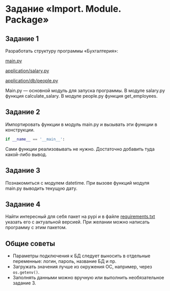 # Задание «Import. Module. Package»

## Задание 1

Разработать структуру программы «Бухгалтерия»:

[main.py](/Professional_Python/Import.%20Module.%20Package/main.py)

[application/salary.py](/Professional_Python/Import.%20Module.%20Package/application/salary.py)

[application/db/people.py](/Professional_Python/Import.%20Module.%20Package/application/db/people.py)

Main.py — основной модуль для запуска программы. В модуле salary.py функция calculate_salary. В модуле people.py функция get_employees.

## Задание 2

Импортировать функции в модуль main.py и вызывать эти функции в конструкции.

```python
if __name__ == '__main__':
```

Сами функции реализовывать не нужно. Достаточно добавить туда какой-либо вывод.

## Задание 3

Познакомиться с модулем datetime. При вызове функций модуля main.py выводить текущую дату.

## Задание 4

Найти интересный для себя пакет на pypi и в файле [requirements.txt](/Professional_Python/Import.%20Module.%20Package/requirements.txt) указать его с актуальной версией. При желании можно написать программу с этим пакетом.

## Общие советы

- Параметры подключения к БД следует выносить в отдельные переменные: логин, пароль, название БД и пр.
- Загружать значения лучше из окружения ОС, например, через `os.getenv()`.
- Заполнять данными можно вручную или выполнить необязательное задание 3.
